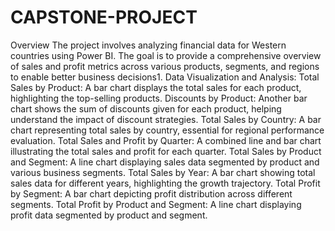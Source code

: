 # CAPSTONE-PROJECT
Overview
The project involves analyzing financial data for Western countries using Power BI. 
The goal is to provide a comprehensive overview of sales and profit metrics across various products, segments, and regions to enable better business decisions1.
Data Visualization and Analysis:
Total Sales by Product: A bar chart displays the total sales for each product, highlighting the top-selling products.
Discounts by Product: Another bar chart shows the sum of discounts given for each product, helping understand the impact of discount strategies.
Total Sales by Country: A bar chart representing total sales by country, essential for regional performance evaluation.
Total Sales and Profit by Quarter: A combined line and bar chart illustrating the total sales and profit for each quarter.
Total Sales by Product and Segment: A line chart displaying sales data segmented by product and various business segments.
Total Sales by Year: A bar chart showing total sales data for different years, highlighting the growth trajectory.
Total Profit by Segment: A bar chart depicting profit distribution across different segments.
Total Profit by Product and Segment: A line chart displaying profit data segmented by product and segment.
